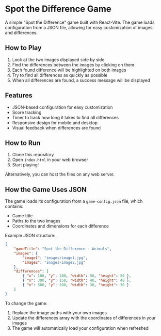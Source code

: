 # Spot the Difference Game

A simple "Spot the Difference" game built with React-Vite. The game loads configuration from a JSON file, allowing for easy customization of images and differences.

## How to Play

1. Look at the two images displayed side by side
2. Find the differences between the images by clicking on them
3. Each found difference will be highlighted on both images
4. Try to find all differences as quickly as possible
5. When all differences are found, a success message will be displayed

## Features

- JSON-based configuration for easy customization
- Score tracking
- Timer to track how long it takes to find all differences
- Responsive design for mobile and desktop
- Visual feedback when differences are found

## How to Run

1. Clone this repository
2. Open `index.html` in your web browser
3. Start playing!

Alternatively, you can host the files on any web server.

## How the Game Uses JSON

The game loads its configuration from a `game-config.json` file, which contains:

- Game title
- Paths to the two images
- Coordinates and dimensions for each difference

Example JSON structure:

```json
{
    "gameTitle": "Spot the Difference - Animals",
    "images": {
        "image1": "images/image1.jpg",
        "image2": "images/image2.jpg"
    },
    "differences": [
        { "x": 100, "y": 200, "width": 50, "height": 50 },
        { "x": 300, "y": 150, "width": 40, "height": 40 },
        { "x": 500, "y": 300, "width": 30, "height": 30 }
    ]
}
```

To change the game:
1. Replace the image paths with your own images
2. Update the differences array with the coordinates of differences in your images
3. The game will automatically load your configuration when refreshed
